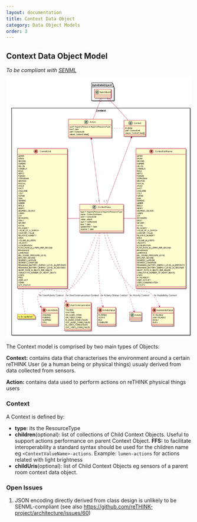 ```yaml
---
layout: documentation
title: Context Data Object
category: Data Object Models
order: 3
---
```

## Context Data Object Model

*To be compliant with [SENML](https://tools.ietf.org/html/draft-jennings-core-senml-01)*

![Context Data Object Model](Context.png)

The Context model is comprised by two main types of Objects:

**Context:** contains data that characterises the environment around a certain reTHINK User (ie a human being or physical things) usualy derived from data collected from sensors.

**Action:** contains data used to perform actions on reTHINK physical things users

### Context

A Context is defined by:

- **type**: its the ResourceType
- **children**(optional): list of collections of Child Context Objects. Useful to support actions performance on parent Context Object. **FFS:** to facilitate interoperability a standard syntax should be used for the children name eg `<ContextValueName>-actions`. Example: `lumen-actions` for actions related with light brightness
- **childUris**(optional): list of Child Context Objects eg sensors of a parent room context data object.

### Open Issues
1. JSON encoding directly derived from class design is unlikely to be SENML-compliant (see also https://github.com/reTHINK-project/architecture/issues/60)
